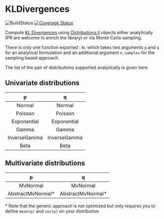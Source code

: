 # KLDivergences
![BuildStatus](https://github.com/theogf/KLDivergences.jl/workflows/CI/badge.svg)
[![Coverage Status](https://coveralls.io/repos/github/theogf/KLDivergences.jl/badge.svg?branch=main)](https://coveralls.io/github/theogf/KLDivergences.jl?branch=main)


Compute [KL Divergences](https://en.wikipedia.org/wiki/Kullback%E2%80%93Leibler_divergence) using [Distributions.jl](https://github.com/JuliaStats/Distributions.jl) objects either analytically (PR are welcome to enrich the library) or via Monte Carlo sampling.

There is only one function exported : `KL` which takes two arguments `p` and `q` for an analytical formulation and an additional argument `n_samples` for the sampling based approach.

The list of the pair of distributions supported analytically is given here 

## Univariate distributions

| p | q |
|:-------:|:-------:|
| Normal | Normal |
| Poisson | Poisson |
| Exponential | Exponential |
| Gamma | Gamma |
| InverseGamma | InverseGamma |
| Beta | Beta |

## Multivariate distributions

| p | q |
|:---:|:---:|
| MvNormal | MvNormal |
| AbstractMvNormal* | AbstractMvNormal* |

\* Note that the generic approach is not optimized but only requires you to define `mean(p)` and `cov(p)` on your distribution

